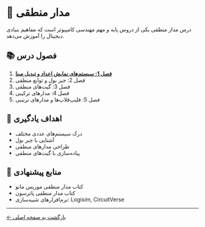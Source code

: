 # 🔌 مدار منطقی

درس مدار منطقی یکی از دروس پایه و مهم مهندسی کامپیوتر است که مفاهیم بنیادی دیجیتال را آموزش می‌دهد.

## 📚 فصول درس

1. **[فصل 1: سیستم‌های نمایش اعداد و تبدیل مبنا](./فصل-1-سیستم-های-نمایش-اعداد/README.md)**
2. فصل 2: جبر بول و توابع منطقی
3. فصل 3: گیت‌های منطقی
4. فصل 4: مدارهای ترکیبی
5. فصل 5: فلیپ‌فلاپ‌ها و مدارهای ترتیبی

## 🎯 اهداف یادگیری

- درک سیستم‌های عددی مختلف
- آشنایی با جبر بول
- طراحی مدارهای منطقی
- پیاده‌سازی با گیت‌های منطقی

## 📖 منابع پیشنهادی

- کتاب مدار منطقی موریس مانو
- کتاب مدار منطقی پاترسون
- نرم‌افزارهای شبیه‌سازی: Logisim, CircuitVerse

---

[← بازگشت به صفحه اصلی](../../README.md) 